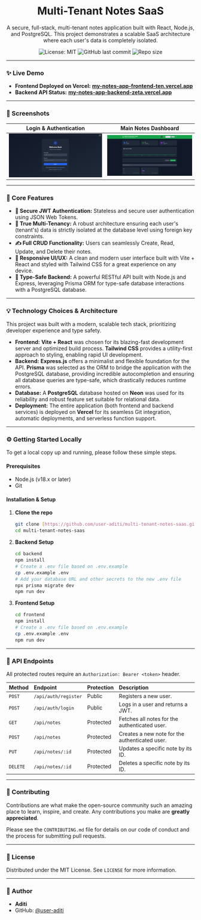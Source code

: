 <div align="center">

# **Multi-Tenant Notes SaaS**

A secure, full-stack, multi-tenant notes application built with React, Node.js, and PostgreSQL. This project demonstrates a scalable SaaS architecture where each user's data is completely isolated.

![License: MIT](https://img.shields.io/badge/License-MIT-blue.svg)
![GitHub last commit](https://img.shields.io/github/last-commit/user-aditi/multi-tenant-notes-saas)
![Repo size](https://img.shields.io/github/repo-size/user-aditi/multi-tenant-notes-saas)

</div>

---

### **✨ Live Demo**

* **Frontend Deployed on Vercel:** [**my-notes-app-frontend-ten.vercel.app**](https://my-notes-app-frontend-ten.vercel.app/)
* **Backend API Status:** [**my-notes-app-backend-zeta.vercel.app**](https://my-notes-app-backend-zeta.vercel.app/)

---

### **📸 Screenshots**

| Login & Authentication                      | Main Notes Dashboard                        |
| :------------------------------------------: | :-------------------------------------------: |
| *![Login Page](./frontend/src/assets/login.png)* | *![Notes Dashboard](./frontend/src//assets/dashboard.png)* |

---

### **🚀 Core Features**

* **🔐 Secure JWT Authentication:** Stateless and secure user authentication using JSON Web Tokens.
* **🏢 True Multi-Tenancy:** A robust architecture ensuring each user's (tenant's) data is strictly isolated at the database level using foreign key constraints.
* **✍️ Full CRUD Functionality:** Users can seamlessly Create, Read, Update, and Delete their notes.
* **📱 Responsive UI/UX:** A clean and modern user interface built with Vite + React and styled with Tailwind CSS for a great experience on any device.
* **🚄 Type-Safe Backend:** A powerful RESTful API built with Node.js and Express, leveraging Prisma ORM for type-safe database interactions with a PostgreSQL database.

---

### **💡 Technology Choices & Architecture**

This project was built with a modern, scalable tech stack, prioritizing developer experience and type safety.

* **Frontend:** **Vite + React** was chosen for its blazing-fast development server and optimized build process. **Tailwind CSS** provides a utility-first approach to styling, enabling rapid UI development.
* **Backend:** **Express.js** offers a minimalist and flexible foundation for the API. **Prisma** was selected as the ORM to bridge the application with the PostgreSQL database, providing incredible autocompletion and ensuring all database queries are type-safe, which drastically reduces runtime errors.
* **Database:** A **PostgreSQL** database hosted on **Neon** was used for its reliability and robust feature set suitable for relational data.
* **Deployment:** The entire application (both frontend and backend services) is deployed on **Vercel** for its seamless Git integration, automatic deployments, and serverless function support.

---

### **⚙️ Getting Started Locally**

To get a local copy up and running, please follow these simple steps.

#### **Prerequisites**

* Node.js (v18.x or later)
* Git

#### **Installation & Setup**

1.  **Clone the repo**
    ```sh
    git clone [https://github.com/user-aditi/multi-tenant-notes-saas.git](https://github.com/user-aditi/multi-tenant-notes-saas.git)
    cd multi-tenant-notes-saas
    ```

2.  **Backend Setup**
    ```sh
    cd backend
    npm install
    # Create a .env file based on .env.example
    cp .env.example .env
    # Add your database URL and other secrets to the new .env file
    npx prisma migrate dev
    npm run dev
    ```

3.  **Frontend Setup**
    ```sh
    cd frontend
    npm install
    # Create a .env file based on .env.example
    cp .env.example .env
    npm run dev
    ```

---

### **🔌 API Endpoints**

All protected routes require an `Authorization: Bearer <token>` header.

| Method   | Endpoint             | Protection | Description                      |
| :------- | :------------------- | :--------- | :------------------------------- |
| `POST`   | `/api/auth/register` | Public     | Registers a new user.            |
| `POST`   | `/api/auth/login`    | Public     | Logs in a user and returns a JWT.|
| `GET`    | `/api/notes`         | Protected  | Fetches all notes for the authenticated user. |
| `POST`   | `/api/notes`         | Protected  | Creates a new note for the authenticated user. |
| `PUT`    | `/api/notes/:id`     | Protected  | Updates a specific note by its ID. |
| `DELETE` | `/api/notes/:id`     | Protected  | Deletes a specific note by its ID. |

---

### **🤝 Contributing**

Contributions are what make the open-source community such an amazing place to learn, inspire, and create. Any contributions you make are **greatly appreciated**.

Please see the `CONTRIBUTING.md` file for details on our code of conduct and the process for submitting pull requests.

---

### **📜 License**

Distributed under the MIT License. See `LICENSE` for more information.

---

### **👤 Author**

* **Aditi**
* GitHub: [@user-aditi](https://github.com/user-aditi)